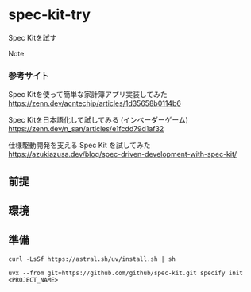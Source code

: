 # spec-kit-try

Spec Kitを試す

> [!NOTE]
> ### 参考サイト
> 
> Spec Kitを使って簡単な家計簿アプリ実装してみた  
> https://zenn.dev/acntechjp/articles/1d35658b0114b6  
> 
> Spec Kitを日本語化して試してみる (インベーダーゲーム)  
> https://zenn.dev/n_san/articles/e1fcdd79d1af32  
>
> 仕様駆動開発を支える Spec Kit を試してみた  
> https://azukiazusa.dev/blog/spec-driven-development-with-spec-kit/  


## 前提


## 環境


## 準備
```
curl -LsSf https://astral.sh/uv/install.sh | sh

uvx --from git+https://github.com/github/spec-kit.git specify init <PROJECT_NAME>
```


